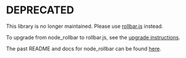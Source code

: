# DEPRECATED

This library is no longer maintained. Please use [rollbar.js](https://github.com/rollbar/rollbar.js) instead.

To upgrade from node_rollbar to rollbar.js, see the [upgrade instructions](https://docs.rollbar.com/docs/upgrading-from-node_rollbar).

The past README and docs for node_rollbar can be found [here](https://github.com/rollbar/node_rollbar/blob/d9cce7b743bdbd019622e9d773e9f9bd74aabd97/README.md).

